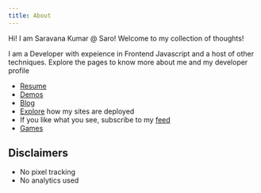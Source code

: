 ```yaml
---
title: About
---
```


Hi! I am Saravana Kumar @ Saro! Welcome to my collection of thoughts!

I am a Developer with expeience in Frontend Javascript and a host of other techniques. Explore the pages to know more about me and my developer profile

- <a href="https://oldweaver.co.in/resume" target="_blank">Resume</a>
- [Demos](https://labs.oldweaver.co.in/projects)
-  [Blog](./blog)
- [Explore](https://oldweaver.co.in/resume#section-web-presence) how my sites are deployed 
- If you like what you see, subscribe to my [feed](https://oldweaver.co.in/feed.xml)
- [Games](https://labs.oldweaver.co.in/games)

## Disclaimers

 - No pixel tracking
 - No analytics used